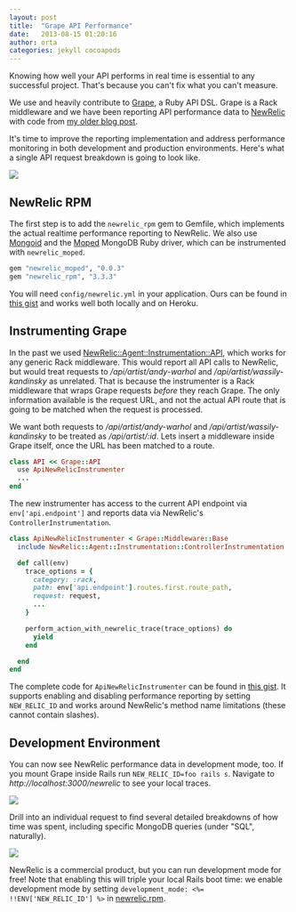 ```yaml
---
layout: post
title:  "Grape API Performance"
date:   2013-08-15 01:20:16
author: orta
categories: jekyll cocoapods
---
```


Knowing how well your API performs in real time is essential to any successful project. That's because you can't fix what you can't measure.

We use and heavily contribute to [Grape](http://github.com/intridea/grape), a Ruby API DSL. Grape is a Rack middleware and we have been reporting API performance data to [NewRelic](http://newrelic.com/) with code from [my older blog post](http://code.dblock.org/new-relic-performance-instrumentation-with-grape-api).

It's time to improve the reporting implementation and address performance monitoring in both development and production environments. Here's what a single API request breakdown is going to look like.

<img src="/images/2012-11-29-measuring-performance-in-grape-apis-with-new-relic/transaction-detail.png">

<!-- more -->

NewRelic RPM
------------

The first step is to add the `newrelic_rpm` gem to Gemfile, which implements the actual realtime performance reporting to NewRelic. We also use [Mongoid](https://github.com/mongoid/mongoid) and the [Moped](https://github.com/mongoid/moped) MongoDB Ruby driver, which can be instrumented with `newrelic_moped`.

``` ruby
gem "newrelic_moped", "0.0.3"
gem "newrelic_rpm", "3.3.3"
```

You will need `config/newrelic.yml` in your application. Ours can be found in [this gist](https://gist.github.com/4170458) and works well both locally and on Heroku.

Instrumenting Grape
-------------------

In the past we used [NewRelic::Agent::Instrumentation::API](https://gist.github.com/1233422), which works for any generic Rack middleware. This would report all API calls to NewRelic, but would treat requests to */api/artist/andy-warhol* and */api/artist/wassily-kandinsky* as unrelated. That is because the instrumenter is a Rack middleware that wraps Grape requests *before* they reach Grape. The only information available is the request URL, and not the actual API route that is going to be matched when the request is processed.

We want both requests to */api/artist/andy-warhol* and */api/artist/wassily-kandinsky* to be treated as */api/artist/:id*. Lets insert a middleware inside Grape itself, once the URL has been matched to a route.

``` ruby
class API << Grape::API
  use ApiNewRelicInstrumenter
  ...
end
```

The new instrumenter has access to the current API endpoint via `env['api.endpoint']` and reports data via NewRelic's `ControllerInstrumentation`.

``` ruby
class ApiNewRelicInstrumenter < Grape::Middleware::Base
  include NewRelic::Agent::Instrumentation::ControllerInstrumentation

  def call(env)
    trace_options = {
      category: :rack,
      path: env['api.endpoint'].routes.first.route_path,
      request: request,
      ...
    }

    perform_action_with_newrelic_trace(trace_options) do
      yield
    end

  end
end
```

The complete code for `ApiNewRelicInstrumenter` can be found in [this gist](https://gist.github.com/4170469). It supports enabling and disabling performance reporting by setting `NEW_RELIC_ID` and works around NewRelic's method name limitations (these cannot contain slashes).

Development Environment
-----------------------

You can now see NewRelic performance data in development mode, too. If you mount Grape inside Rails run `NEW_RELIC_ID=foo rails s`. Navigate to *http://localhost:3000/newrelic* to see your local traces.

<img src="/images/2012-11-29-measuring-performance-in-grape-apis-with-new-relic/developer-mode.png">

Drill into an individual request to find several detailed breakdowns of how time was spent, including specific MongoDB queries (under "SQL", naturally).

<img src="/images/2012-11-29-measuring-performance-in-grape-apis-with-new-relic/sql-detail.png">

NewRelic is a commercial product, but you can run development mode for free! Note that enabling this will triple your local Rails boot time: we enable development mode by setting `development_mode: <%= !!ENV['NEW_RELIC_ID'] %>` in [newrelic.rpm](https://gist.github.com/4170458).
